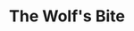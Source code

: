 ---
layout: showcase
title: "The Wolf's Bite"
windows: http://store.steampowered.com/app/656040/The_Wolfs_Bite/
mac: http://store.steampowered.com/app/656040/The_Wolfs_Bite/
steam: http://store.steampowered.com/app/656040/The_Wolfs_Bite/
website: http://www.thewolfsbite.com/
---